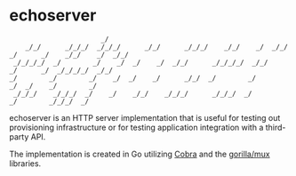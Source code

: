 # echoserver
```
                       _/
    _/_/      _/_/_/  _/_/_/      _/_/      _/_/_/    _/_/    _/  _/_/  _/      _/    _/_/    _/  _/_/
 _/_/_/_/  _/        _/    _/  _/    _/  _/_/      _/_/_/_/  _/_/      _/      _/  _/_/_/_/  _/_/
_/        _/        _/    _/  _/    _/      _/_/  _/        _/          _/  _/    _/        _/
 _/_/_/    _/_/_/  _/    _/    _/_/    _/_/_/      _/_/_/  _/            _/        _/_/_/  _/
 ```

echoserver is an HTTP server implementation that is useful for testing out provisioning
infrastructure or for testing application integration with a third-party API.

The implementation is created in Go utilizing [Cobra](https://github.com/spf13/cobra) 
and the [gorilla/mux](https://github.com/gorilla/mux) libraries.
